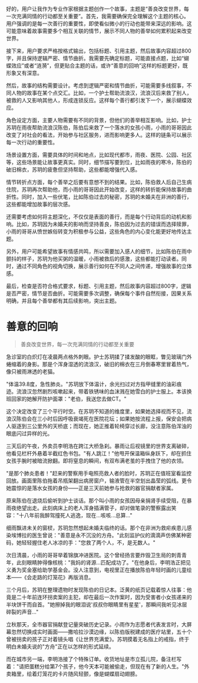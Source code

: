 <ReasoningChainRenderer>
好的，用户让我作为专业作家根据主题创作一个故事，主题是“善良改变世界，每一次充满同情的行动都至关重要”。首先，我需要确保完全理解这个主题的核心。用户强调的是每一次善行的重要性，即使看似微小的行动也能带来深远的影响。这可能意味着故事需要多个相互关联的情节，展示不同人物的善举如何累积起来改变世界。

接下来，用户要求严格按格式输出，包括标题、引用主题，然后故事内容超过800字，并且保持逻辑严密、情节曲折。我需要先确定标题，可能直接点题，比如“蝴蝶效应”或者“涟漪”，但更贴合主题的话，或许“善意的回响”这样的标题更好，既形象又有深意。

然后，故事的结构需要设计。考虑到逻辑严密和情节曲折，可能需要多线叙事，不同人物的故事在某个点交汇。比如，一个护士帮助流浪汉，流浪汉后来救了别人，被救的人又影响其他人，形成连锁反应。这样每个善行都引发下一个，展示蝴蝶效应。

角色设定方面，主要人物需要有不同的背景，但他们的善举相互影响。比如，护士苏玥在雨夜帮助流浪汉陈伯，陈伯后来救了一个落水的女孩小雨，小雨的哥哥因此改变了对社会的看法，开始参与社区服务，进而影响更多人。这样的链条可以展示每一次行动的重要性。

场景设置方面，需要具体的时间和地点，比如现代都市，雨夜、医院、公园、社区等，这些场景能让故事更真实。同时，细节描写要到位，比如雨夜的寒冷，陈伯的破旧棉衣，苏玥的疲惫但坚持帮助，这些都能增强代入感。

情节转折点方面，每个善举之后要有意想不到的结果。比如，陈伯救人后自己生病住院，苏玥再次帮助他，而小雨的哥哥因此开始改变，这样的转折能保持故事的曲折性。同时，加入一些伏笔，比如陈伯过去的秘密，苏玥的未婚夫在非洲的善行，这些都能增加故事的层次感。

还需要考虑如何将主题深化，不仅仅是表面的善行，而是每个行动背后的动机和影响。比如，苏玥因为未婚夫的影响而坚持善良，陈伯因为过去的错误而选择赎罪，小雨的哥哥从愤世嫉俗转变为积极参与公益，这些角色的内心变化能更好地传达主题。

另外，用户可能希望故事有情感共鸣，所以需要加入感人的细节，比如陈伯在雨中颤抖的样子，苏玥为他买粥的温暖，小雨被救后的感激，这些都能打动读者。同时，通过不同角色的视角切换，展示善行如何在不同人之间传递，增强故事的立体感。

最后，检查是否符合格式要求，标题、引用主题，然后故事内容超过800字，逻辑是否严密，情节是否曲折。可能需要多次调整，确保每个事件自然衔接，因果关系明确，并且每个善举都有其后续影响，突出主题。
</ReasoningChainRenderer>

# 善意的回响

> 善良改变世界，每一次充满同情的行动都至关重要

急诊室的白炽灯在凌晨两点格外刺眼。护士苏玥揉了揉发酸的眼眶，瞥见玻璃门外蜷缩着的身影。那是个浑身湿透的流浪汉，破旧的棉衣在三月倒春寒里冒着热气，像只被雨淋透的老猫。

"体温39.8度，急性肺炎。"苏玥放下体温计，余光扫过对方指甲缝里的油彩痕迹。流浪汉忽然剧烈咳嗽起来，带着铁锈味的血沫溅在她雪白的护士服上。本该换班回家的她解开防护面罩："老伯，我送您去做CT。"

这个决定改变了三个平行时空。在苏玥不知道的维度里，如果她选择视而不见，流浪汉陈伯会在三小时后因呼吸衰竭死在医院花坛；如果她按流程上报，保安会把病人驱逐到三公里外的天桥底；而现在，她正推着轮椅穿过长廊，没注意陈伯浑浊的眼底闪过异样的光。

三天后的午夜，外卖员李明浩在跨江大桥急刹。暴雨让后视镜里的世界支离破碎，他看见栏杆外悬着半截红色书包。"有人跳江！"他甩开保温箱纵身跃下，却在抓住女孩手腕时被暗流掀翻。即将窒息的瞬间，有双布满老茧的手拽住了他的衣领。

"是那个肺炎患者！"赶来的警察用手电照亮救人者的脸时，苏玥正在值班室看监控回放。画面里陈伯拖着吊瓶架翻出病房窗户，输液管在半空划出晶莹的弧线。更令她震惊的是落水女孩的身份——正是三天前她参与抢救的器官捐献者家属。

原来陈伯在退烧后偷听到护士谈话。那个叫小雨的女孩因母亲捐肾手续受阻，在暴雨夜绝望出走。此刻病床上的老人浑身插满管子，却对做笔录的警察露出笑容："十八年前我醉驾撞死人逃逸，现在...咳咳...总算..."

细雨飘进未关的窗棂，苏玥忽然想起未婚夫临终的话。那个在非洲为救疟疾患儿感染埃博拉的医生曾说："善意是永不沉没的方舟。"此刻监护仪的滴滴声仿佛某种密码，她轻轻握住老人冰凉的手："您救了两个人，不，是无数人。"

次日清晨，小雨的哥哥举着锦旗冲进医院。这个曾经扬言要炸毁卫生局的刺青青年，此刻眼睛肿得像核桃："我妈的肾源...匹配成功了。"在他身后，李明浩正把见义勇为奖金塞给助学基金会。没人注意到，电视里正在播放陈伯年轻时画的儿童绘本——《会走路的灯笼花》再版消息。

三个月后，苏玥在整理遗物时发现陈伯的日记本。泛黄的纸页记载着惊人往事：他竟是二十年前连环拐卖案的主犯，却在最后一次作案时，因为受害者小女孩递来的半块饼干而自首。"她擦掉我的眼泪说'叔叔你眼睛里有星星'，那瞬间我听见冰层碎裂的声音..."

立秋那天，全市器官捐献登记量突破历史记录。小雨作为志愿者代表发言时，大屏幕忽然切换成实时画面——撒哈拉沙漠边缘，以陈伯版税建成的医疗站里，五十个曾被拐卖的孩子正对着镜头唱《让世界充满爱》。苏玥摸着无名指上的戒指，终于明白未婚夫说的"方舟"正在以怎样的形式延续。

而在城市另一端，李明浩接了个特殊订单。收货地址是市立孤儿院，备注栏写着："请把蛋糕分给第7个孩子，他今天本可能被偷走，但现在有了新的人生。"外卖箱里，绘着灯笼花的卡片随风轻颤，像是蝴蝶扇动翅膀。
